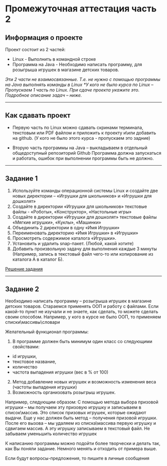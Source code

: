 # Промежуточная аттестация часть 2
## Информация о проекте
 
Проект состоит из 2 частей:
* Linux - Выполнить в командной строке
* Программа на Java - Необходимо написать программу, для розыгрыша игрушек в магазине детских товаров.

_Эти 2 части не взаимосвязанные. Т.е. не нужно с помощью программы на Java выполнять команды в Linux_
_*У кого не было курса по Linux – Пропускаем 1 часть по Linux. При сдаче проекта укажите это._
_Подробное описание задач – ниже._
 
*** 
## Как сдавать проект
 
* Первую часть по Linux можно сдавать скринами терминала, текстовым или PDF файлом и приложить к проекту и\или добавить на github. 
(У кого не было этого курса - пропускаем это задние)

* Вторую часть программы на Java – выкладываем в отдельный общедоступный репозиторий Github
Программа должна запускаться и работать, ошибок при выполнении программы быть не должно.
 
*** 
## Задание 1
 
1)   Используйте команды операционной системы Linux и создайте две новых директории – «Игрушки для школьников» и «Игрушки для дошколят»
2)   Создайте в директории «Игрушки для школьников» текстовые файлы - «Роботы», «Конструктор», «Настольные игры»
3)    Создайте в директории «Игрушки для дошколят» текстовые файлы «Мягкие игрушки», «Куклы», «Машинки»
4)   Объединить 2 директории в одну «Имя Игрушки»
5)   Переименовать директорию «Имя Игрушки» в «Игрушки»
6)   Просмотреть содержимое каталога «Игрушки».
7)   Установить и удалить snap-пакет. (Любой, какой хотите)
8)   Добавить произвольную задачу для выполнения каждые 3 минуты (Например, запись в текстовый файл чего-то или копирование из каталога А в каталог Б).

[Решение задания](https://docs.google.com/document/d/1wrzrEm3GFBTcB88gqIGA0EXZlpyUY1PvtxmYorVRm0g/edit#)
 
*** 
## Задание 2
 
Необходимо написать программу – розыгрыша игрушек в магазине детских товаров.
Стараемся применять ООП и работу с файлами.
Если какой-то пункт не изучали и не знаете, как сделать, то можете сделать своим способом. Например, у кого в курсе не было ООП, то применяем списки\массивы\словари
 
Желательный функционал программы:
1. В программе должен быть минимум один класс со следующими свойствами: 
* id игрушки,
* текстовое название,
* количество
* частота выпадения игрушки (вес в % от 100)
 
2. Метод добавление новых игрушек и возможность изменения веса (частоты выпадения игрушки)
3. Возможность организовать розыгрыш игрушек.

Например, следующим образом:
С помощью метода выбора призовой игрушки – мы получаем эту призовую игрушку и записываем в список\массив.
Это список призовых игрушек, которые ожидают выдачи.
Еще у нас должен быть метод – получения призовой игрушки.
После его вызова – мы удаляем из списка\массива первую игрушку и сдвигаем массив. А эту игрушку записываем в текстовый файл.
Не забываем уменьшить количество игрушек

К написанию программы можно подойти более творчески и делать так, как Вы поняли задание. Немного менять и отходить от примера выше.

Если будут вопросы-предложения, то пишите в личные сообщения




